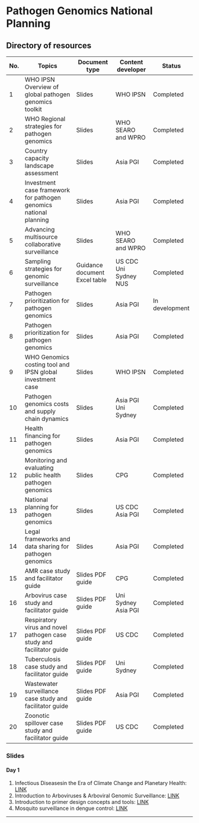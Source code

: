 # Pathogen Genomics National Planning

## Directory of resources

| No. | Topics                                                                | Document type                 | Content developer     | Status         |
| --- | --------------------------------------------------------------------- | ----------------------------- | --------------------- | -------------- |
| 1   | WHO IPSN Overview of global pathogen genomics toolkit                 | Slides                        | WHO IPSN              | Completed      |
| 2   | WHO Regional strategies for pathogen genomics                         | Slides                        | WHO SEARO and WPRO    | Completed      |
| 3   | Country capacity landscape assessment                                 | Slides                        | Asia PGI              | Completed      |
| 4   | Investment case framework for pathogen genomics national planning     | Slides                        | Asia PGI              | Completed      |
| 5   | Advancing multisource collaborative surveillance                      | Slides                        | WHO SEARO and WPRO    | Completed      |
| 6   | Sampling strategies for genomic surveillance                          | Guidance document Excel table | US CDC Uni Sydney NUS | Completed      |
| 7   | Pathogen prioritization for pathogen genomics                         | Slides                        | Asia PGI              | In development |
| 8   | Pathogen prioritization for pathogen genomics                         | Slides                        | Asia PGI              | Completed      |
| 9   | WHO Genomics costing tool and IPSN global investment case             | Slides                        | WHO IPSN              | Completed      |
| 10  | Pathogen genomics costs and supply chain dynamics                     | Slides                        | Asia PGI Uni Sydney   | Completed      |
| 11  | Health financing for pathogen genomics                                | Slides                        | Asia PGI              | Completed      |
| 12  | Monitoring and evaluating public health pathogen genomics             | Slides                        | CPG                   | Completed      |
| 13  | National planning for pathogen genomics                               | Slides                        | US CDC Asia PGI       | Completed      |
| 14  | Legal frameworks and data sharing for pathogen genomics               | Slides                        | Asia PGI              | Completed      |
| 15  | AMR case study and facilitator guide                                  | Slides PDF guide              | CPG                   | Completed      |
| 16  | Arbovirus case study and facilitator guide                            | Slides PDF guide              | Uni Sydney Asia PGI   | Completed      |
| 17  | Respiratory virus and novel pathogen case study and facilitator guide | Slides PDF guide              | US CDC                | Completed      |
| 18  | Tuberculosis case study and facilitator guide                         | Slides PDF guide              | Uni Sydney            | Completed      |
| 19  | Wastewater surveillance case study and facilitator guide              | Slides PDF guide              | Asia PGI              | Completed      |
| 20  | Zoonotic spillover case study and facilitator guide                   | Slides PDF guide              | US CDC                | Completed      |

### Slides

#### Day 1

1. Infectious Diseasesin the Era of Climate Change and Planetary Health: [LINK](https://asiapgi.github.io/apgi-arboviral/data/Slides/Day1_03_GUINTO%20Duke%20NUS%20July%203%202024.pdf)
2. Introduction to Arboviruses & Arboviral
   Genomic Surveillance: [LINK](https://asiapgi.github.io/apgi-arboviral/data/Slides/Day1_04_Introduction_to_Arboviruses_Rukie_deAlwis.pdf)
3. Introduction to primer design concepts
   and tools: [LINK](https://asiapgi.github.io/apgi-arboviral/data/Slides/Day1_05_Primer%20designing_PIG%20workshop_Jul2024_Final.pdf)
4. Mosquito surveillance in dengue control: [LINK](https://asiapgi.github.io/apgi-arboviral/data/Slides/Day1_06_Mosquito%20surveillance_Milly_Choy.pdf)

---
